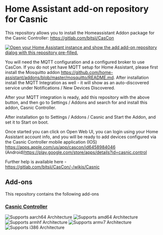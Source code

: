 # Home Assistant add-on repository for Casnic

This repository allows you to install the Homeassistant Addon package for the Casnic Controller: <https://gitlab.com/bitsii/CasCon>

[![Open your Home Assistant instance and show the add add-on repository dialog with this repository pre-filled.](https://my.home-assistant.io/badges/supervisor_add_addon_repository.svg)](https://my.home-assistant.io/redirect/supervisor_add_addon_repository/?repository_url=https%3A%2F%2Fgithub.com%2Fbitsii%2Faddons-casnic)

You will need the MQTT configuration and a configured broker to use CasCon.  If you do not yet have MQTT setup for Home Assistant, please first install the Mosquitto addon <https://github.com/home-assistant/addons/blob/master/mosquitto/README.md>.  After installation install the MQTT Integration as well - it will show as an auto-discovered service under Notifications / New Devices Discovered.

After your MQTT integration is ready, add this repository with the above button, and then go to Settings / Addons and search for and install this addon, Casnic Controller.

After installation go to Settings / Addons / Casnic and Start the Addon, and set it to Start on boot.

Once started you can click on Open Web UI, you can login using your Home Assistant account info, and you will be ready to add devices configured via the Casnic Controller mobile application (IOS) <https://apps.apple.com/us/app/cascon/id6458984046> (Android)<https://play.google.com/store/apps/details?id=casnic.control>

Further help is available here - <https://gitlab.com/bitsii/CasCon/-/wikis/Casnic>

## Add-ons

This repository contains the following add-ons

### [Casnic Controller](./casnic)

![Supports aarch64 Architecture][aarch64-shield]
![Supports amd64 Architecture][amd64-shield]
![Supports armhf Architecture][armhf-shield]
![Supports armv7 Architecture][armv7-shield]
![Supports i386 Architecture][i386-shield]

<!-- from https://github.com/hassio-addons/addon-debian-base -->
<!--

Notes to developers after forking or using the github template feature:
- While developing comment out the 'image' key from 'example/config.yaml' to make the supervisor build the addon
  - Remember to put this back when pushing up your changes.
- When you merge to the 'main' branch of your repository a new build will be triggered.
  - Make sure you adjust the 'version' key in 'example/config.yaml' when you do that.
  - Make sure you update 'example/CHANGELOG.md' when you do that.
  - The first time this runs you might need to adjust the image configuration on github container registry to make it public
  - You may also need to adjust the github Actions configuration (Settings > Actions > General > Workflow > Read & Write)
- Adjust the 'image' key in 'example/config.yaml' so it points to your username instead of 'home-assistant'.
  - This is where the build images will be published to.
- Rename the example directory.
  - The 'slug' key in 'example/config.yaml' should match the directory name.
- Adjust all keys/url's that points to 'home-assistant' to now point to your user/fork.
- Share your repository on the forums https://community.home-assistant.io/c/projects/9
- Do awesome stuff!
 -->

[aarch64-shield]: https://img.shields.io/badge/aarch64-yes-green.svg
[amd64-shield]: https://img.shields.io/badge/amd64-yes-green.svg
[armhf-shield]: https://img.shields.io/badge/armhf-yes-green.svg
[armv7-shield]: https://img.shields.io/badge/armv7-yes-green.svg
[i386-shield]: https://img.shields.io/badge/i386-yes-green.svg
